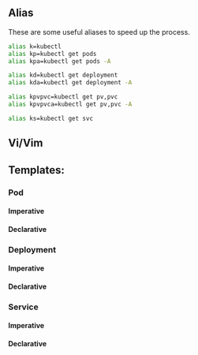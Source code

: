## Alias

These are some useful aliases to speed up the process.

```bash
alias k=kubectl
alias kp=kubectl get pods
alias kpa=kubectl get pods -A

alias kd=kubectl get deployment
alias kda=kubectl get deployment -A

alias kpvpvc=kubectl get pv,pvc
alias kpvpvca=kubectl get pv,pvc -A

alias ks=kubectl get svc


```

## Vi/Vim

## Templates:
### Pod
#### Imperative

#### Declarative

### Deployment
#### Imperative

#### Declarative

### Service
#### Imperative

#### Declarative